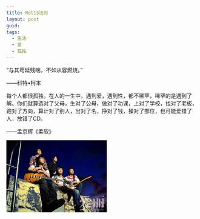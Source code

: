 ```yaml
---
title: Rot13法则
layout: post
guid:
tags:
  - 生活
  - 爱
  - 孤独
---
```


“与其苟延残喘，不如从容燃烧。”

——科特•柯本

每个人都很孤独。在人的一生中，遇到爱，遇到性，都不稀罕，稀罕的是遇到了解。你们就算选对了父母，生对了公母，做对了功课，上对了学校，找对了老板，跑对了方向，算计对了别人，出对了名，挣对了钱，操对了部位，也可能爱错了人，放错了CD。

——孟京辉《柔软》
>
<span class="image-1200">[![](/media/files/2013/05/may.jpg)](http://500px.com/photo/29307621)</span>
